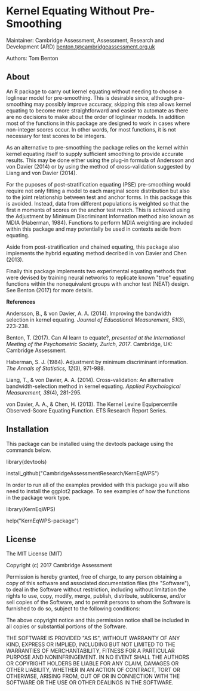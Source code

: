 # Kernel Equating Without Pre-Smoothing

Maintainer: Cambridge Assessment, Assessment, Research and Development (ARD) <benton.t@cambridgeassessment.org.uk>

Authors: Tom Benton

## About

An R package to carry out kernel equating without needing to choose a loglinear model for pre-smoothing.
This is desirable since, although pre-smoothing may possibly improve accuracy, skipping this step allows kernel equating to become 
more straightforward and easier to automate as there are no decisions to make about the order of loglinear models.
In addition most of the functions in this package are designed to work in cases where non-integer scores occur.
In other words, for most functions, it is not necessary for test scores to be integers.

As an alternative to pre-smoothing the package relies on the kernel within kernel equating itself to supply sufficient smoothing 
to provide accurate results.
This may be done either using the plug-in formula of Andersson and von Davier (2014) or by using the method of cross-validation suggested
by Liang and von Davier (2014).

For the puposes of post-stratification equating (PSE) pre-smoothing would require not only fitting a model to each marginal score
distribution but also to the joint relationship between test and anchor forms. In this package this is avoided.
Instead, data from different populations is weighted so that the first n moments of scores on the anchor test match.
This is achieved using the Adjustment by Minimum Discriminant Information method also known as MDIA (Haberman, 1984).
Functions to perform MDIA weighting are included within this package and may potentially be used in contexts aside from equating.

Aside from post-stratification and chained equating, this package also implements the hybrid equating method decribed 
in von Davier and Chen (2013). 
 
Finally this package implements two experimental equating methods that were devised by training neural networks
to replicate known "true" equating functions within the nonequivalent groups with anchor test (NEAT) design.
See Benton (2017) for more details.

**References**

Andersson, B., & von Davier, A. A. (2014). Improving the bandwidth selection in kernel equating. 
*Journal of Educational Measurement, 51*(3), 223-238.

Benton, T. (2017). Can AI learn to equate?, 
*presented at the International Meeting of the Psychometric Society, Zurich, 2017*. Cambridge, UK: Cambridge Assessment.

Haberman, S. J. (1984). Adjustment by minimum discriminant information. 
*The Annals of Statistics, 12*(3), 971-988.

Liang, T., & von Davier, A. A. (2014). Cross-validation: An alternative bandwidth-selection method in kernel equating. 
*Applied Psychological Measurement, 38*(4), 281-295.

von Davier, A. A., & Chen, H. (2013). The Kernel Levine Equipercentile Observed-Score Equating Function. ETS Research Report Series.

## Installation
This package can be installed using the devtools package using the commands below.



library(devtools)



install_github("CambridgeAssessmentResearch/KernEqWPS")



In order to run all of the examples provided with this package you will also need to install the ggplot2 package.
To see examples of how the functions in the package work type.

library(KernEqWPS)

help("KernEqWPS-package")

## License

The MIT License (MIT)

Copyright (c) 2017 Cambridge Assessment

Permission is hereby granted, free of charge, to any person obtaining a copy
of this software and associated documentation files (the "Software"), to deal
in the Software without restriction, including without limitation the rights
to use, copy, modify, merge, publish, distribute, sublicense, and/or sell
copies of the Software, and to permit persons to whom the Software is
furnished to do so, subject to the following conditions:

The above copyright notice and this permission notice shall be included in
all copies or substantial portions of the Software.

THE SOFTWARE IS PROVIDED "AS IS", WITHOUT WARRANTY OF ANY KIND, EXPRESS OR
IMPLIED, INCLUDING BUT NOT LIMITED TO THE WARRANTIES OF MERCHANTABILITY,
FITNESS FOR A PARTICULAR PURPOSE AND NONINFRINGEMENT. IN NO EVENT SHALL THE
AUTHORS OR COPYRIGHT HOLDERS BE LIABLE FOR ANY CLAIM, DAMAGES OR OTHER
LIABILITY, WHETHER IN AN ACTION OF CONTRACT, TORT OR OTHERWISE, ARISING FROM,
OUT OF OR IN CONNECTION WITH THE SOFTWARE OR THE USE OR OTHER DEALINGS IN
THE SOFTWARE.

